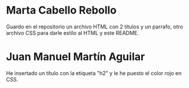 # Marta Cabello Rebollo
Guardo en el repositorio un archivo HTML con 2 titulos y un parrafo, otro archivo CSS para darle estilo al HTML y este README.

# Juan Manuel Martín Aguilar
He insertado un título con la etiqueta "h2" y le he puesto el color rojo en CSS.
